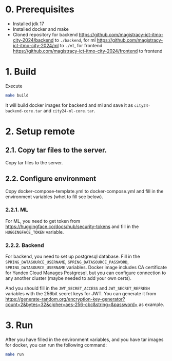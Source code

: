 # 0. Prerequisites

- Installed jdk 17
- Installed docker and make
- Cloned repository for backend https://github.com/magistracy-ict-itmo-city-2024/backend to `./backend`, for ml https://github.com/magistracy-ict-itmo-city-2024/ml to `./ml`, for frontend https://github.com/magistracy-ict-itmo-city-2024/frontend to frontend 

# 1. Build

Execute

```bash
make build
```

It will build docker images for backend and ml and save it as `city24-backend-core.tar` and `city24-ml-core.tar`.

# 2. Setup remote

## 2.1. Copy tar files to the server.

Copy tar files to the server.

## 2.2. Configure environment

Copy docker-compose-template.yml to docker-compose.yml and fill in the environment variables (whet to fill see below).

### 2.2.1. ML

For ML, you need to get token from https://huggingface.co/docs/hub/security-tokens and fill in the `HUGGINGFACE_TOKEN` variable.

### 2.2.2. Backend

For backend, you need to set up postgresql database. Fill in the `SPRING_DATASOURCE_USERNAME`, `SPRING_DATASOURCE_PASSWORD`, `SPRING_DATASOURCE_USERNAME` variables. Docker image includes CA certificate for Yandex Cloud Manages Postgresql, but you can configure connection to any another cluster (maybe needed to add your own certs).

And you should fill in the `JWT_SECRET_ACCESS` and `JWT_SECRET_REFRESH` variables with the 256bit secret keys for JWT. You can generate it from https://generate-random.org/encryption-key-generator?count=2&bytes=32&cipher=aes-256-cbc&string=&password= as example.

# 3. Run

After you have filled in the environment variables, and you have tar images for docker, you can run the following command:

```bash
make run
```